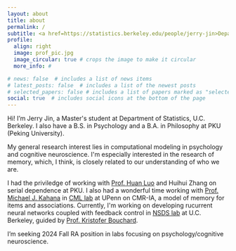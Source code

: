 ```yaml
---
layout: about
title: about
permalink: /
subtitle: <a href=https://statistics.berkeley.edu/people/jerry-jin>Department of Statistics, U.C. Berkeley</a>
profile:
  align: right
  image: prof_pic.jpg
  image_circular: true # crops the image to make it circular
  more_info: #

# news: false  # includes a list of news items
# latest_posts: false  # includes a list of the newest posts
# selected_papers: false # includes a list of papers marked as "selected={true}"
social: true  # includes social icons at the bottom of the page
---
```


Hi! I’m Jerry Jin, a Master's student at Department of Statistics, U.C. Berkeley. I also have a B.S. in Psychology and a B.A. in Philosophy at PKU (Peking University).

My general research interest lies in computational modeling in psychology and cognitive neuroscience. I'm especially interested in the research of memory, which, I think, is closely related to our understanding of who we are.

I had the priviledge of working with [Prof. Huan Luo](https://mgv.pku.edu.cn/english/people/lbd/sopacs/360652.htm) and Huihui Zhang on serial dependence at PKU. I also had a wonderful time working with [Prof. Michael J. Kahana](https://psychology.sas.upenn.edu/people/michael-kahana) in [CML lab](https://memory.psych.upenn.edu/Main_Page) at UPenn on CMR-IA, a model of memory for items and associations. Currently, I'm working on developing rucurrent neural networks coupled with feedback control in [NSDS lab](https://bouchardlab.lbl.gov/) at U.C. Berkeley, guided by [Prof. Kristofer Bouchard](https://biosciences.lbl.gov/profiles/kristofer-e-bouchard/).

I’m seeking 2024 Fall RA position in labs focusing on psychology/cognitive neuroscience.